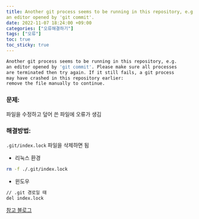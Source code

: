 ```yaml
---
title: Another git process seems to be running in this repository, e.g.
an editor opened by 'git commit'.
date: 2022-11-07 18:24:00 +09:00
categories: ["오류해결하기"]
tags: ["오류"]
toc: true
toc_sticky: true
---
```


```bash
Another git process seems to be running in this repository, e.g.
an editor opened by 'git commit'. Please make sure all processes
are terminated then try again. If it still fails, a git process
may have crashed in this repository earlier:
remove the file manually to continue.
```

### 문제:

파일을 수정하고 덮어 쓴 파일에 오류가 생김

### 해결방법:

`.git/index.lock` 파일을 삭제하면 됨

- 리눅스 환경

```sh
rm -f ./.git/index.lock
```

- 윈도우

```sh
// .git 경로일 때
del index.lock
```

[참고 블로그](https://blog.naver.com/PostView.nhn?blogId=hyejin2351&logNo=221484138813&redirect=Dlog&widgetTypeCall=true&directAccess=false)

